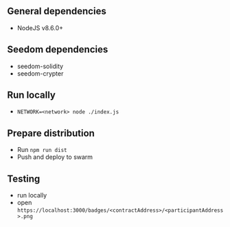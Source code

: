 ## General dependencies
- NodeJS v8.6.0+

## Seedom dependencies
- seedom-solidity
- seedom-crypter

## Run locally
- `NETWORK=<network> node ./index.js`

## Prepare distribution
- Run `npm run dist`
- Push and deploy to swarm

## Testing
- run locally
- open `https://localhost:3000/badges/<contractAddress>/<participantAddress>.png`